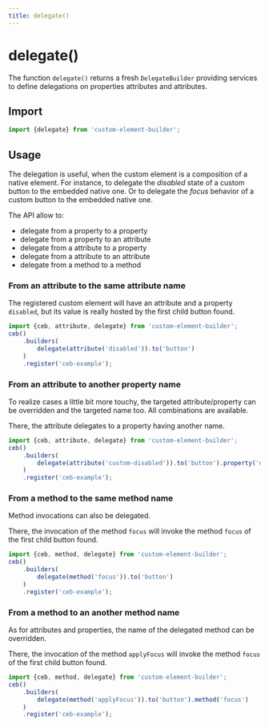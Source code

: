 ```yaml
---
title: delegate()
---
```

# delegate()

The function `delegate()` returns a fresh `DelegateBuilder` providing services to define delegations on properties attributes and attributes.

## Import

```javascript
import {delegate} from 'custom-element-builder';
```

## Usage

The delegation is useful, when the custom element is a composition of a native element.
For instance, to delegate the _disabled_ state of a custom button to the embedded native one.
Or to delegate the _focus_ behavior of a custom button to the embedded native one.

The API allow to:

- delegate from a property to a property
- delegate from a property to an attribute
- delegate from a attribute to a property
- delegate from a attribute to an attribute
- delegate from a method to a method

### From an attribute to the same attribute name

The registered custom element will have an attribute and a property `disabled`,
but its value is really hosted by the first child button found.

```javascript
import {ceb, attribute, delegate} from 'custom-element-builder';
ceb()
    .builders(
        delegate(attribute('disabled')).to('button')
    )
    .register('ceb-example');
```

### From an attribute to another property name

To realize cases a little bit more touchy, the targeted attribute/property can be overridden and the targeted name too. 
All combinations are available.

There, the attribute delegates to a property having another name.

```javascript
import {ceb, attribute, delegate} from 'custom-element-builder';
ceb()
    .builders(
        delegate(attribute('custom-disabled')).to('button').property('disabled')
    )
    .register('ceb-example');
```

### From a method to the same method name

Method invocations can also be delegated. 

There, the invocation of the method `focus` will invoke the method `focus` of the first child button found.

```javascript
import {ceb, method, delegate} from 'custom-element-builder';
ceb()
    .builders(
        delegate(method('focus')).to('button')
    )
    .register('ceb-example');
```

### From a method to an another method name

As for attributes and properties, the name of the delegated method can be overridden. 

There, the invocation of the method `applyFocus` will invoke the method `focus` of the first child button found.

```javascript
import {ceb, method, delegate} from 'custom-element-builder';
ceb()
    .builders(
        delegate(method('applyFocus')).to('button').method('focus')
    )
    .register('ceb-example');
```
